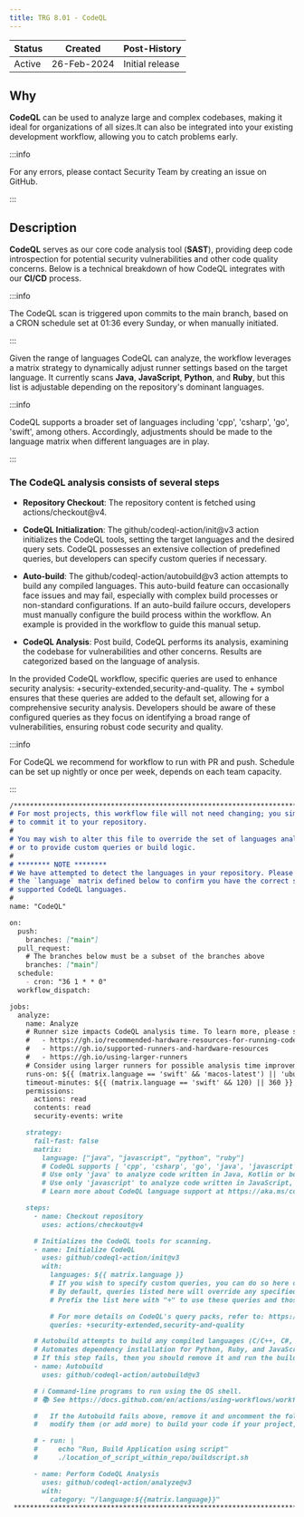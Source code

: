 ```yaml
---
title: TRG 8.01 - CodeQL
---
```


| Status | Created     | Post-History                         |
|--------|-------------|--------------------------------------|
| Active | 26-Feb-2024 | Initial release                      |

## Why

**CodeQL** can be used to analyze large and complex codebases, making it ideal for organizations of all sizes.It can also be integrated into your existing development workflow, allowing you to catch problems early.

:::info

For any errors, please contact Security Team by creating an issue on GitHub.

:::

## Description

**CodeQL** serves as our core code analysis tool (**SAST**), providing deep code introspection for potential security vulnerabilities and other code quality concerns.
Below is a technical breakdown of how CodeQL integrates with our **CI/CD** process.

:::info

The CodeQL scan is triggered upon commits to the main branch, based on a CRON schedule set at 01:36 every Sunday, or when manually initiated.

:::

Given the range of languages CodeQL can analyze, the workflow leverages a matrix strategy to dynamically adjust runner settings based on the target language. It currently scans **Java**, **JavaScript**, **Python**, and **Ruby**, but this list is adjustable depending on the repository's dominant languages.

:::info

CodeQL supports a broader set of languages including 'cpp', 'csharp', 'go', 'swift', among others. Accordingly, adjustments should be made to the language matrix when different languages are in play.

:::

### The CodeQL analysis consists of several steps

- **Repository Checkout**: The repository content is fetched using actions/checkout@v4.

- **CodeQL Initialization**: The github/codeql-action/init@v3 action initializes the CodeQL tools, setting the target languages and the desired query sets. CodeQL possesses an extensive collection of predefined queries, but developers can specify custom queries if necessary.

- **Auto-build**: The github/codeql-action/autobuild@v3 action attempts to build any compiled languages. This auto-build feature can occasionally face issues and may fail, especially with complex build processes or non-standard configurations. If an auto-build failure occurs, developers must manually configure the build process within the workflow. An example is provided in the workflow to guide this manual setup.

- **CodeQL Analysis**: Post build, CodeQL performs its analysis, examining the codebase for vulnerabilities and other concerns. Results are categorized based on the language of analysis.

In the provided CodeQL workflow, specific queries are used to enhance security analysis: +security-extended,security-and-quality. The + symbol ensures that these queries are added to the default set, allowing for a comprehensive security analysis. Developers should be aware of these configured queries as they focus on identifying a broad range of vulnerabilities, ensuring robust code security and quality.

:::info

For CodeQL we recommend for workflow to run with PR and push. Schedule can be set up nightly or once per week, depends on each team capacity.

:::

```md
/********************************************************************************
# For most projects, this workflow file will not need changing; you simply need
# to commit it to your repository.
#
# You may wish to alter this file to override the set of languages analyzed,
# or to provide custom queries or build logic.
#
# ******** NOTE ********
# We have attempted to detect the languages in your repository. Please check
# the `language` matrix defined below to confirm you have the correct set of
# supported CodeQL languages.
#
name: "CodeQL"

on:
  push:
    branches: ["main"]
  pull_request:
    # The branches below must be a subset of the branches above
    branches: ["main"]
  schedule:
    - cron: "36 1 * * 0"
  workflow_dispatch:

jobs:
  analyze:
    name: Analyze
    # Runner size impacts CodeQL analysis time. To learn more, please see:
    #   - https://gh.io/recommended-hardware-resources-for-running-codeql
    #   - https://gh.io/supported-runners-and-hardware-resources
    #   - https://gh.io/using-larger-runners
    # Consider using larger runners for possible analysis time improvements.
    runs-on: ${{ (matrix.language == 'swift' && 'macos-latest') || 'ubuntu-latest' }}
    timeout-minutes: ${{ (matrix.language == 'swift' && 120) || 360 }}
    permissions:
      actions: read
      contents: read
      security-events: write

    strategy:
      fail-fast: false
      matrix:
        language: ["java", "javascript", "python", "ruby"]
        # CodeQL supports [ 'cpp', 'csharp', 'go', 'java', 'javascript', 'python', 'ruby', 'swift' ]
        # Use only 'java' to analyze code written in Java, Kotlin or both
        # Use only 'javascript' to analyze code written in JavaScript, TypeScript or both
        # Learn more about CodeQL language support at https://aka.ms/codeql-docs/language-support

    steps:
      - name: Checkout repository
        uses: actions/checkout@v4

      # Initializes the CodeQL tools for scanning.
      - name: Initialize CodeQL
        uses: github/codeql-action/init@v3
        with:
          languages: ${{ matrix.language }}
          # If you wish to specify custom queries, you can do so here or in a config file.
          # By default, queries listed here will override any specified in a config file.
          # Prefix the list here with "+" to use these queries and those in the config file.

          # For more details on CodeQL's query packs, refer to: https://docs.github.com/en/code-security/code-scanning/automatically-scanning-your-code-for-vulnerabilities-and-errors/configuring-code-scanning#using-queries-in-ql-packs
          queries: +security-extended,security-and-quality

      # Autobuild attempts to build any compiled languages (C/C++, C#, Go, Java, or Swift).
      # Automates dependency installation for Python, Ruby, and JavaScript, optimizing the CodeQL analysis setup.
      # If this step fails, then you should remove it and run the build manually (see below)
      - name: Autobuild
        uses: github/codeql-action/autobuild@v3

      # ℹ️ Command-line programs to run using the OS shell.
      # 📚 See https://docs.github.com/en/actions/using-workflows/workflow-syntax-for-github-actions#jobsjob_idstepsrun

      #   If the Autobuild fails above, remove it and uncomment the following three lines.
      #   modify them (or add more) to build your code if your project, please refer to the EXAMPLE below for guidance.

      # - run: |
      #     echo "Run, Build Application using script"
      #     ./location_of_script_within_repo/buildscript.sh

      - name: Perform CodeQL Analysis
        uses: github/codeql-action/analyze@v3
        with:
          category: "/language:${{matrix.language}}"
 ********************************************************************************/
 ```
